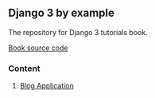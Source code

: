 ## Django 3 by example

The repository for Django 3 tutorials book.

[Book source code](https://github.com/PacktPublishing/Django-3-by-Example)


### Content
1. [Blog Application](https://github.com/emelyantsev/django_3_by_example/tree/master/mysite)
